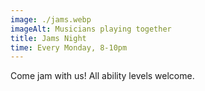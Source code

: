 ```yaml
---
image: ./jams.webp
imageAlt: Musicians playing together
title: Jams Night
time: Every Monday, 8-10pm
---
```


Come jam with us! All ability levels welcome.
